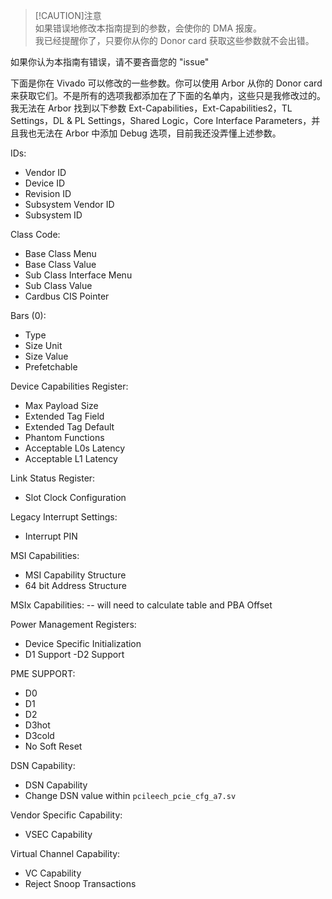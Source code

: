 > [!CAUTION]注意  
> 如果错误地修改本指南提到的参数，会使你的 DMA 报废。   
> 我已经提醒你了，只要你从你的 Donor card 获取这些参数就不会出错。   
  
如果你认为本指南有错误，请不要吝啬您的 "issue"

下面是你在 Vivado 可以修改的一些参数。你可以使用 Arbor 从你的 Donor card 来获取它们。不是所有的选项我都添加在了下面的名单内，这些只是我修改过的。我无法在 Arbor 找到以下参数 Ext-Capabilities，Ext-Capabilities2，TL Settings，DL & PL Settings，Shared Logic，Core Interface Parameters，并且我也无法在 Arbor 中添加 Debug 选项，目前我还没弄懂上述参数。  

IDs:
- Vendor ID 
- Device ID 
- Revision ID 
- Subsystem Vendor ID 
- Subsystem ID 


Class Code:
- Base Class Menu 
- Base Class Value
- Sub Class Interface Menu
- Sub Class Value
- Cardbus CIS Pointer


Bars (0):
- Type
- Size Unit
- Size Value
- Prefetchable


Device Capabilities Register:
- Max Payload Size
- Extended Tag Field
- Extended Tag Default
- Phantom Functions
- Acceptable L0s Latency
- Acceptable L1 Latency


Link Status Register:
- Slot Clock Configuration


Legacy Interrupt Settings:
- Interrupt PIN


MSI Capabilities:
- MSI Capability Structure
- 64 bit Address Structure


MSIx Capabilities:
-- will need to calculate table and PBA Offset


Power Management Registers:
- Device Specific Initialization
- D1 Support
 -D2 Support


PME SUPPORT:
- D0
- D1
- D2
- D3hot
- D3cold
- No Soft Reset

DSN Capability:
- DSN Capability
- Change DSN value within `pcileech_pcie_cfg_a7.sv`


Vendor Specific Capability:
- VSEC Capability


Virtual Channel Capability:
- VC Capability
- Reject Snoop Transactions

